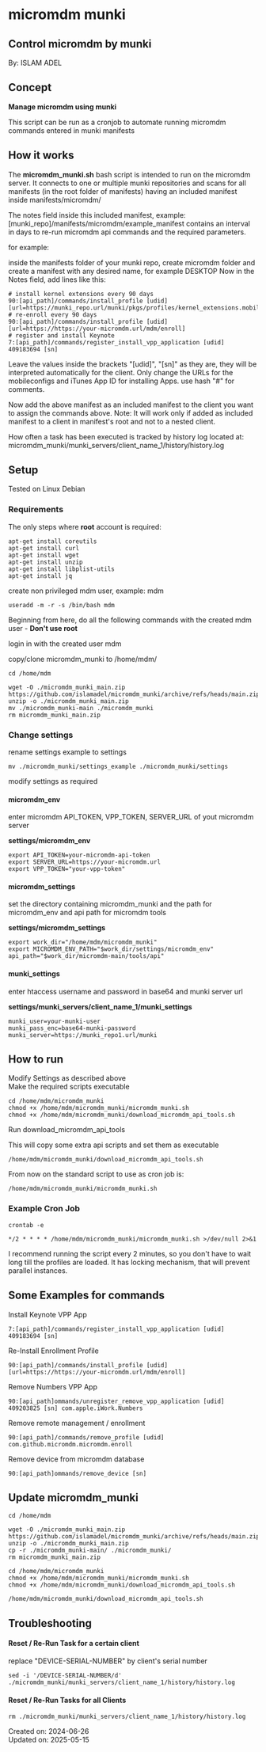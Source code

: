 # micromdm munki

## Control micromdm by munki

By: ISLAM ADEL

## Concept

**Manage micromdm using munki**

This script can be run as a cronjob to automate running
micromdm commands entered in munki manifests

## How it works

The **micromdm_munki.sh** bash script is intended to run on the micromdm server. It connects to one or multiple munki repositories and scans for all manifests (in the root folder of manifests) having an included manifest inside manifests/micromdm/

The notes field inside this included manifest, example: [munki_repo]/manifests/micromdm/example_manifest
contains an interval in days to re-run micromdm api commands and the required parameters.

for example:

inside the manifests folder of your munki repo, create micromdm folder and create a manifest with any desired name, for example DESKTOP
Now in the Notes field, add lines like this:

```
# install kernel extensions every 90 days
90:[api_path]/commands/install_profile [udid] [url=https://munki_repo.url/munki/pkgs/profiles/kernel_extensions.mobileconfig]
# re-enroll every 90 days
90:[api_path]/commands/install_profile [udid] [url=https://https://your-micromdm.url/mdm/enroll]
# register and install Keynote
7:[api_path]/commands/register_install_vpp_application [udid] 409183694 [sn]
```

Leave the values inside the brackets "[udid]", "[sn]" as they are, they will be interpreted automatically for the client. Only change the URLs for the mobileconfigs and iTunes App ID for installing Apps.
use hash "#" for comments.

Now add the above manifest as an included manifest to the client you want to assign the commands above.
Note: It will work only if added as included manifest to a client in manifest's root and not to a nested client.

How often a task has been executed is tracked by history log located at:
micromdm_munki/munki_servers/client_name_1/history/history.log

## Setup

Tested on Linux Debian

### Requirements

The only steps where **root** account is required:

```
apt-get install coreutils
apt-get install curl
apt-get install wget
apt-get install unzip
apt-get install libplist-utils
apt-get install jq
```

create non privileged mdm user, example: mdm

```
useradd -m -r -s /bin/bash mdm
```

Beginning from here, do all the following commands with the created mdm user - **Don't use root**

login in with the created user mdm

copy/clone micromdm_munki to /home/mdm/

```
cd /home/mdm
```

```
wget -O ./micromdm_munki_main.zip https://github.com/islamadel/micromdm_munki/archive/refs/heads/main.zip
unzip -o ./micromdm_munki_main.zip
mv ./micromdm_munki-main ./micromdm_munki
rm micromdm_munki_main.zip
```

### Change settings

rename settings example to settings

```
mv ./micromdm_munki/settings_example ./micromdm_munki/settings
```

modify settings as required

#### micromdm_env

enter micromdm API_TOKEN, VPP_TOKEN, SERVER_URL of yout micromdm server

**settings/micromdm_env**

```
export API_TOKEN=your-micromdm-api-token
export SERVER_URL=https://your-micromdm.url
export VPP_TOKEN="your-vpp-token"
```

#### micromdm_settings

set the directory containing micromdm_munki and the path for micromdm_env and api path for micromdm tools

**settings/micromdm_settings**

```
export work_dir="/home/mdm/micromdm_munki"
export MICROMDM_ENV_PATH="$work_dir/settings/micromdm_env"
api_path="$work_dir/micromdm-main/tools/api"
```

#### munki_settings

enter htaccess username and password in base64 and munki server url

**settings/munki_servers/client_name_1/munki_settings**

```
munki_user=your-munki-user
munki_pass_enc=base64-munki-password
munki_server=https://munki_repo1.url/munki
```

## How to run

Modify Settings as described above  
Make the required scripts executable

```
cd /home/mdm/micromdm_munki
chmod +x /home/mdm/micromdm_munki/micromdm_munki.sh
chmod +x /home/mdm/micromdm_munki/download_micromdm_api_tools.sh
```

Run download_micromdm_api_tools

This will copy some extra api scripts and set them as executable

```
/home/mdm/micromdm_munki/download_micromdm_api_tools.sh
```

From now on the standard script to use as cron job is:

```
/home/mdm/micromdm_munki/micromdm_munki.sh
```

### Example Cron Job

```
crontab -e
```

```
*/2 * * * * /home/mdm/micromdm_munki/micromdm_munki.sh >/dev/null 2>&1
```

I recommend running the script every 2 minutes, so you don't have to wait long till the profiles are loaded. It has locking mechanism, that will prevent parallel instances.

## Some Examples for commands

  
Install Keynote VPP App

```
7:[api_path]/commands/register_install_vpp_application [udid] 409183694 [sn]
```

Re-Install Enrollment Profile

```
90:[api_path]/commands/install_profile [udid] [url=https://https://your-micromdm.url/mdm/enroll]
```

Remove Numbers VPP App

```
90:[api_path]ommands/unregister_remove_vpp_application [udid] 409203825 [sn] com.apple.iWork.Numbers
```

Remove remote management / enrollment

```
90:[api_path]/commands/remove_profile [udid] com.github.micromdm.micromdm.enroll
```

Remove device from micromdm database

```
90:[api_path]ommands/remove_device [sn]
```

## Update micromdm_munki

```
cd /home/mdm
```

```
wget -O ./micromdm_munki_main.zip https://github.com/islamadel/micromdm_munki/archive/refs/heads/main.zip
unzip -o ./micromdm_munki_main.zip
cp -r ./micromdm_munki-main/ ./micromdm_munki/
rm micromdm_munki_main.zip
```

```
cd /home/mdm/micromdm_munki
chmod +x /home/mdm/micromdm_munki/micromdm_munki.sh
chmod +x /home/mdm/micromdm_munki/download_micromdm_api_tools.sh
```

```
/home/mdm/micromdm_munki/download_micromdm_api_tools.sh
```

## Troubleshooting

#### Reset / Re-Run Task for a certain client

replace "DEVICE-SERIAL-NUMBER" by client's serial number

```
sed -i '/DEVICE-SERIAL-NUMBER/d' ./micromdm_munki/munki_servers/client_name_1/history/history.log
```

#### Reset / Re-Run Tasks for all Clients

```
rm ./micromdm_munki/munki_servers/client_name_1/history/history.log
```

Created on: 2024-06-26  
Updated on: 2025-05-15

